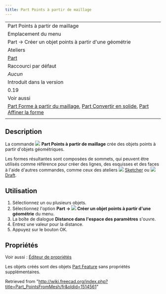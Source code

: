 ```yaml
---
title: Part Points à partir de maillage
---
```

|  |
| --- |
| Part Points à partir de maillage |
| Emplacement du menu |
| Part → Créer un objet points à partir d'une géométrie |
| Ateliers |
| [Part](/Part_Workbench/fr "Part Workbench/fr") |
| Raccourci par défaut |
| *Aucun* |
| Introduit dans la version |
| 0.19 |
| Voir aussi |
| [Part Forme à partir du maillage](/Part_ShapeFromMesh/fr "Part ShapeFromMesh/fr"), [Part Convertir en solide](/Part_MakeSolid/fr "Part MakeSolid/fr"), [Part Affiner la forme](/Part_RefineShape/fr "Part RefineShape/fr") |
|  |

## Description

La commande ![](/images/Part_PointsFromMesh.svg) **Part Points à partir de maillage** crée des objets points à partir d'objets géométriques.

Les formes résultantes sont composées de sommets, qui peuvent être utilisés comme référence pour créer des lignes, des esquisses et des faces à l'aide d'autres commandes, comme ceux des ateliers ![](/images/Workbench_Sketcher.svg) [Sketcher](/Sketcher_Workbench/fr "Sketcher Workbench/fr") ou ![](/images/Workbench_Draft.svg) [Draft](/Draft_Workbench/fr "Draft Workbench/fr").

## Utilisation

1. Sélectionnez un ou plusieurs objets.
2. Sélectionnez l'option **Part → ![](/images/Part_PointsFromMesh.svg) Créer un objet points à partir d'une géométrie** du menu.
3. La boîte de dialogue **Distance dans l'espace des paramètres** s'ouvre.
4. Entrez une valeur pour la distance.
5. Appuyez sur le bouton OK.

## Propriétés

Voir aussi : [Éditeur de propriétés](/Property_editor/fr "Property editor/fr")

Les objets créés sont des objets [Part Feature](/Part_Feature/fr "Part Feature/fr") sans propriétés supplémentaires.

Retrieved from "<http://wiki.freecad.org/index.php?title=Part_PointsFromMesh/fr&oldid=1514561>"